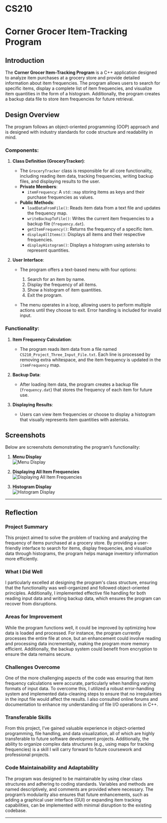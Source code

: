 # CS210

# Corner Grocer Item-Tracking Program

## Introduction
The **Corner Grocer Item-Tracking Program** is a C++ application designed to analyze item purchases at a grocery store and provide detailed information about item frequencies. The program allows users to search for specific items, display a complete list of item frequencies, and visualize item quantities in the form of a histogram. Additionally, the program creates a backup data file to store item frequencies for future retrieval.

## Design Overview
The program follows an object-oriented programming (OOP) approach and is designed with industry standards for code structure and readability in mind.

### Components:
1. **Class Definition (GroceryTracker)**:
   - The `GroceryTracker` class is responsible for all core functionality, including reading item data, tracking frequencies, writing backup files, and displaying results to the user.
   - **Private Members**:
     - `itemFrequency`: A `std::map` storing items as keys and their purchase frequencies as values.
   - **Public Methods**:
     - `loadDataFromFile()`: Reads item data from a text file and updates the frequency map.
     - `writeBackupToFile()`: Writes the current item frequencies to a backup file (`frequency.dat`).
     - `getItemFrequency()`: Returns the frequency of a specific item.
     - `displayAllItems()`: Displays all items and their respective frequencies.
     - `displayHistogram()`: Displays a histogram using asterisks to represent quantities.

2. **User Interface**:
   - The program offers a text-based menu with four options:
     1. Search for an item by name.
     2. Display the frequency of all items.
     3. Show a histogram of item quantities.
     4. Exit the program.

   - The menu operates in a loop, allowing users to perform multiple actions until they choose to exit. Error handling is included for invalid input.

### Functionality:
1. **Item Frequency Calculation**:
   - The program reads item data from a file named `CS210_Project_Three_Input_File.txt`. Each line is processed by removing extra whitespace, and the item frequency is updated in the `itemFrequency` map.

2. **Backup Data**:
   - After loading item data, the program creates a backup file (`frequency.dat`) that stores the frequency of each item for future use.

3. **Displaying Results**:
   - Users can view item frequencies or choose to display a histogram that visually represents item quantities with asterisks.

## Screenshots
Below are screenshots demonstrating the program’s functionality:
1. **Menu Display**  
   ![Menu Display](https://github.com/r00stuff/CS210/blob/main/menu.png)

2. **Displaying All Item Frequencies**  
   ![Displaying All Item Frequencies](https://github.com/r00stuff/CS210/blob/main/item_frequencies.png)

3. **Histogram Display**  
   ![Histogram Display](https://github.com/r00stuff/CS210/blob/main/histogram.png)

---

## Reflection

### Project Summary
This project aimed to solve the problem of tracking and analyzing the frequency of items purchased at a grocery store. By providing a user-friendly interface to search for items, display frequencies, and visualize data through histograms, the program helps manage inventory information more efficiently.

### What I Did Well
I particularly excelled at designing the program's class structure, ensuring that the functionality was well-organized and followed object-oriented principles. Additionally, I implemented effective file handling for both reading input data and writing backup data, which ensures the program can recover from disruptions.

### Areas for Improvement
While the program functions well, it could be improved by optimizing how data is loaded and processed. For instance, the program currently processes the entire file at once, but an enhancement could involve reading and processing data incrementally, making the program more memory efficient. Additionally, the backup system could benefit from encryption to ensure the data remains secure.

### Challenges Overcome
One of the more challenging aspects of the code was ensuring that item frequency calculations were accurate, particularly when handling varying formats of input data. To overcome this, I utilized a robust error-handling system and implemented data-cleaning steps to ensure that no irregularities in the input file would affect the results. I also consulted online forums and documentation to enhance my understanding of file I/O operations in C++.

### Transferable Skills
From this project, I’ve gained valuable experience in object-oriented programming, file handling, and data visualization, all of which are highly transferable to future software development projects. Additionally, the ability to organize complex data structures (e.g., using maps for tracking frequencies) is a skill I will carry forward to future coursework and professional projects.

### Code Maintainability and Adaptability
The program was designed to be maintainable by using clear class structures and adhering to coding standards. Variables and methods are named descriptively, and comments are provided where necessary. The program’s modularity also ensures that future enhancements, such as adding a graphical user interface (GUI) or expanding item tracking capabilities, can be implemented with minimal disruption to the existing codebase.

---
